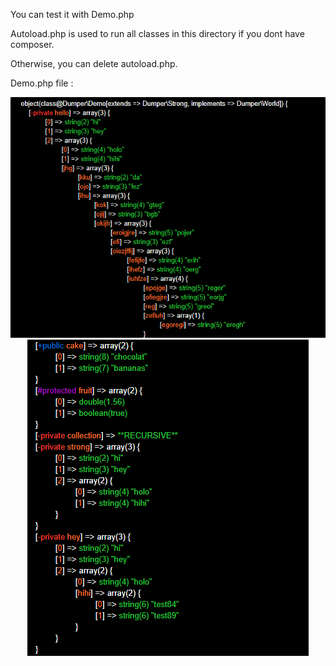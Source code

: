 You can test it with Demo.php <br />

Autoload.php is used to run all classes in this directory if you dont have composer. <br />

Otherwise, you can delete autoload.php. <br />

Demo.php file : <br />

<p align="center">

  <img src="/DemoImg/DumperDemo.png" alt="demo image">

  <img src="/DemoImg/DumperDemo2.png" alt="demo image">
</p>
